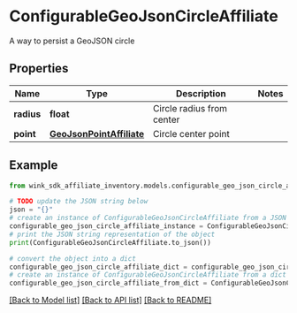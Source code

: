 # ConfigurableGeoJsonCircleAffiliate

A way to persist a GeoJSON circle

## Properties

Name | Type | Description | Notes
------------ | ------------- | ------------- | -------------
**radius** | **float** | Circle radius from center | 
**point** | [**GeoJsonPointAffiliate**](GeoJsonPointAffiliate.md) | Circle center point | 

## Example

```python
from wink_sdk_affiliate_inventory.models.configurable_geo_json_circle_affiliate import ConfigurableGeoJsonCircleAffiliate

# TODO update the JSON string below
json = "{}"
# create an instance of ConfigurableGeoJsonCircleAffiliate from a JSON string
configurable_geo_json_circle_affiliate_instance = ConfigurableGeoJsonCircleAffiliate.from_json(json)
# print the JSON string representation of the object
print(ConfigurableGeoJsonCircleAffiliate.to_json())

# convert the object into a dict
configurable_geo_json_circle_affiliate_dict = configurable_geo_json_circle_affiliate_instance.to_dict()
# create an instance of ConfigurableGeoJsonCircleAffiliate from a dict
configurable_geo_json_circle_affiliate_from_dict = ConfigurableGeoJsonCircleAffiliate.from_dict(configurable_geo_json_circle_affiliate_dict)
```
[[Back to Model list]](../README.md#documentation-for-models) [[Back to API list]](../README.md#documentation-for-api-endpoints) [[Back to README]](../README.md)


